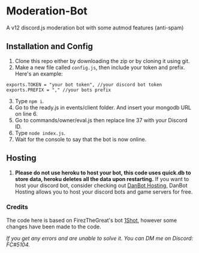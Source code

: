 # Moderation-Bot
A v12 discord.js moderation bot with some autmod features (anti-spam)

## Installation and Config ##
1) Clone this repo either by downloading the zip or by cloning it using git.
2) Make a new file called `config.js`, then include your token and prefix. Here's an example:

```
exports.TOKEN = "your bot token", //your discord bot token
exports.PREFIX = "," //your bots prefix
```
3) Type `npm i`.
4) Go to the ready.js in events/client folder. And insert your mongodb URL on line 6.
5) Go to commands/owner/eval.js then replace line 37 with your Discord ID.
5) Type `node index.js`.
6) Wait for the console to say that the bot is now online.

## Hosting ##
1) **Please do not use heroku to host your bot, this code uses quick.db to store data, heroku deletes all the data upon restarting.** If you want to host your discord bot, consider checking out [DanBot Hosting](https://discord.com/invite/j5EnRwT), DanBot Hosting allows you to host your discord bots and game servers for free. 


### Credits ###
The code here is based on FirezTheGreat's bot [1Shot](https://github.com/FirezTheGreat/1SHOT), however some changes have been made to the code. 

*If you get any errors and are unable to solve it. You can DM me on Discord: FC#5104.*
